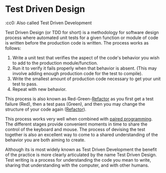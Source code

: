 # Test Driven Design
:cc0:
Also called Test Driven Development

Test Driven Design (or TDD for short) is a methodology for software design process where automated unit tests for a given function or module of code is written before the production code is written. The process works as follows:
1. Write a unit test that verifies the aspect of the code's behavior you wish to add to the production module/function.
2. Run it to verify it fails properly when that behavior is absent. (This may involve adding enough production code for the test to compile).
3. Write the smallest amount of production code necessary to get your unit test to pass.
4. Repeat with new behavior.

This process is also known as Red-Green-[Refactor](Refactor) as you first get a test failure (Red), then a test pass (Green), and then you may change the structure of your code again ([Refactor](Refactor)). 

This process works very well when combined with [paired programming](Pairing). The different stages provide convenient moments in time to share the control of the keyboard and mouse. The process of devising the test together is also an excellent way to come to a shared understanding of the behavior you are both aiming to create.


Although its is most widely known as Test Driven Development the benefit of the practice is more clearly articulated by the name Test Driven Design. Test writing is a process for understanding the code you mean to write, sharing that understanding with the computer, and with other humans.
